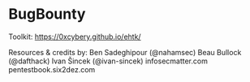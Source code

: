 # BugBounty

Toolkit: https://0xcybery.github.io/ehtk/

Resources & credits by:
Ben Sadeghipour (@nahamsec)
Beau Bullock (@dafthack)
Ivan Šincek (@ivan-sincek)
infosecmatter.com
pentestbook.six2dez.com

